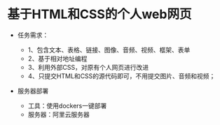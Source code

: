 # 基于HTML和CSS的个人web网页

- 任务需求：
  - 1、包含文本、表格、链接、图像、音频、视频、框架、表单
  - 2、基于相对地址编程
  - 3、利用外部CSS，对原有个人网页进行改进
  - 4、只提交HTML和CSS的源代码即可，不用提交图片、音频和视频；

- 服务器部署
  - 工具：使用dockers一键部署
  - 服务器：阿里云服务器
